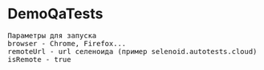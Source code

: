 # DemoQaTests

<pre>
Параметры для запуска
browser - Chrome, Firefox...
remoteUrl - url селеноида (пример selenoid.autotests.cloud)
isRemote - true
</pre>
